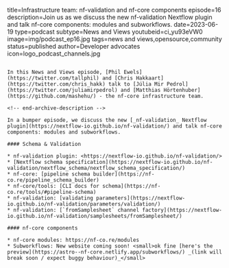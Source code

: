 title=Infrastructure team: nf-validation and nf-core components
episode=16
description=Join us as we discuss the new nf-validation Nextflow plugin and talk nf-core components: modules and subworkflows.
date=2023-06-19
type=podcast
subtype=News and Views
youtubeid=ci_yu93eVW0
image=img/podcast_ep16.jpg
tags=news and views,opensource,community
status=published
author=Developer advocates
icon=logo_podcast_channels.jpg
~~~~~~

In this News and Views episode, [Phil Ewels](https://twitter.com/tallphil) and [Chris Hakkaart](https://twitter.com/chris_hakk) talk to [Júlia Mir Pedrol](https://twitter.com/juliamirpedrol) and [Matthias Hörtenhuber](https://github.com/mashehu/) - the nf-core infrastructure team.

<!-- end-archive-description -->

In a bumper episode, we discuss the new [_nf-validation_ Nextflow plugin](https://nextflow-io.github.io/nf-validation/) and talk nf-core components: modules and subworkflows.

#### Schema & Validation

* nf-validation plugin: <https://nextflow-io.github.io/nf-validation/>
* [Nextflow schema specification](https://nextflow-io.github.io/nf-validation/nextflow_schema/nextflow_schema_specification/)
* nf-core: [pipeline schema builder](https://nf-co.re/pipeline_schema_builder)
* nf-core/tools: [CLI docs for schema](https://nf-co.re/tools/#pipeline-schema)
* nf-validation: [validating parameters](https://nextflow-io.github.io/nf-validation/parameters/validation/)
* nf-validation: [`fromSamplesheet` channel factory](https://nextflow-io.github.io/nf-validation/samplesheets/fromSamplesheet/)

#### nf-core components

* nf-core modules: https://nf-co.re/modules
* Subworkflows: New website coming soon! <small>ok fine [here's the preview](https://astro--nf-core.netlify.app/subworkflows/) _(link will break soon / expect buggy behaviour)_</small>
